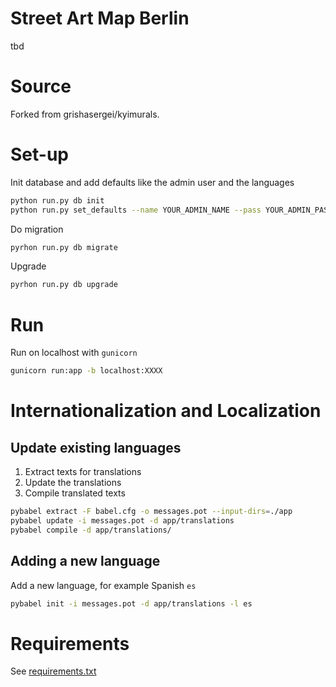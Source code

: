 # Street Art Map Berlin

tbd

# Source

Forked from grishasergei/kyimurals.

# Set-up

Init database and add defaults like the admin user and the languages
```bash
python run.py db init
python run.py set_defaults --name YOUR_ADMIN_NAME --pass YOUR_ADMIN_PASS
```

Do migration
```bash
pyrhon run.py db migrate
```

Upgrade
```bash
pyrhon run.py db upgrade
```

# Run

Run on localhost with `gunicorn`
```bash
gunicorn run:app -b localhost:XXXX
```

# Internationalization and Localization

## Update existing languages
1. Extract texts for translations
2. Update the translations
3. Compile translated texts

```bash
pybabel extract -F babel.cfg -o messages.pot --input-dirs=./app
pybabel update -i messages.pot -d app/translations
pybabel compile -d app/translations/
```

## Adding a new language

Add a new language, for example Spanish `es`
```bash
pybabel init -i messages.pot -d app/translations -l es
```

# Requirements

See [requirements.txt](./requirements.txt)
